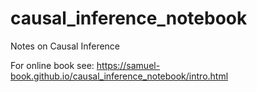 # causal_inference_notebook

Notes on Causal Inference

For online book see: https://samuel-book.github.io/causal_inference_notebook/intro.html

